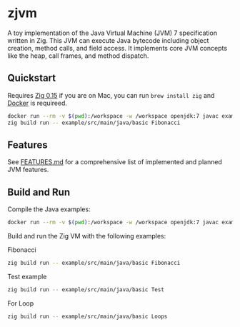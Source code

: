 # zjvm

A toy implementation of the Java Virtual Machine (JVM) 7 specification written in Zig. This JVM can execute Java bytecode including object creation, method calls, and field access. It implements core JVM concepts like the heap, call frames, and method dispatch.

## Quickstart

Requires [Zig 0.15](https://ziglang.org/download/) if you are on Mac, you can run `brew install zig` and [Docker](https://docs.docker.com/get-started/get-docker/) is requireed.

```bash
docker run --rm -v $(pwd):/workspace -w /workspace openjdk:7 javac example/src/main/java/basic/*.java
zig build run -- example/src/main/java/basic Fibonacci
```

## Features

See [FEATURES.md](FEATURES.md) for a comprehensive list of implemented and planned JVM features.

## Build and Run

Compile the Java examples:
```bash
docker run --rm -v $(pwd):/workspace -w /workspace openjdk:7 javac example/src/main/java/basic/*.java
```

Build and run the Zig VM with the following examples:

Fibonacci
```bash
zig build run -- example/src/main/java/basic Fibonacci
```
Test example
```bash
zig build run -- example/src/main/java/basic Test
```
For Loop 
```bash
zig build run -- example/src/main/java/basic Loops
```

